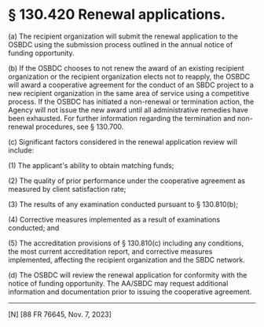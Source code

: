 # § 130.420   Renewal applications.

(a) The recipient organization will submit the renewal application to the OSBDC using the submission process outlined in the annual notice of funding opportunity.


(b) If the OSBDC chooses to not renew the award of an existing recipient organization or the recipient organization elects not to reapply, the OSBDC will award a cooperative agreement for the conduct of an SBDC project to a new recipient organization in the same area of service using a competitive process. If the OSBDC has initiated a non-renewal or termination action, the Agency will not issue the new award until all administrative remedies have been exhausted. For further information regarding the termination and non-renewal procedures, see § 130.700.


(c) Significant factors considered in the renewal application review will include:


(1) The applicant's ability to obtain matching funds;


(2) The quality of prior performance under the cooperative agreement as measured by client satisfaction rate;


(3) The results of any examination conducted pursuant to § 130.810(b);


(4) Corrective measures implemented as a result of examinations conducted; and


(5) The accreditation provisions of § 130.810(c) including any conditions, the most current accreditation report, and corrective measures implemented, affecting the recipient organization and the SBDC network.


(d) The OSBDC will review the renewal application for conformity with the notice of funding opportunity. The AA/SBDC may request additional information and documentation prior to issuing the cooperative agreement.



---

[N] [88 FR 76645, Nov. 7, 2023]






